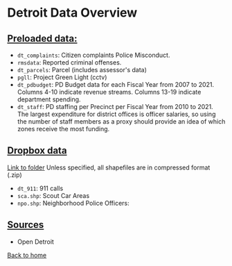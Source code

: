 # Detroit Data Overview


## <ins> Preloaded data: </ins>

- `dt_complaints`: Citizen complaints Police Misconduct.
- `rmsdata`: Reported criminal offenses. 
- `dt_parcels`: Parcel (includes assessor's data)
- `pgll`: Project Green Light (cctv)
- `dt_pdbudget`: PD Budget data for each Fiscal Year from 2007 to 2021. Columns 4-10 indicate revenue streams. Columns 13-19 indicate department spending.
- `dt_staff`: PD staffing per Precinct per Fiscal Year from 2010 to 2021. The largest expenditure for district offices is officer salaries, so using the number of staff members as a proxy should provide an idea of which zones receive the most funding.


## <ins> Dropbox data </ins>


 [Link to folder](https://www.dropbox.com/sh/9mh3a8xsougbe0j/AABF0ZJSawsNauDpP24lbqBya?dl=0)
 Unless specified, all shapefiles are in compressed format (.zip)

- `dt_911`: 911 calls 
- `sca.shp`: Scout Car Areas
- `npo.shp`: Neighborhood Police Officers: 

  
## <ins> Sources </ins>

- Open Detroit

[Back to home](https://github.com/agroimpacts/USF#readme)
